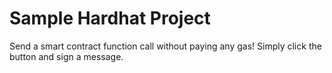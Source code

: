 # Sample Hardhat Project

Send a smart contract function call without paying any gas! Simply click the button and sign a message.